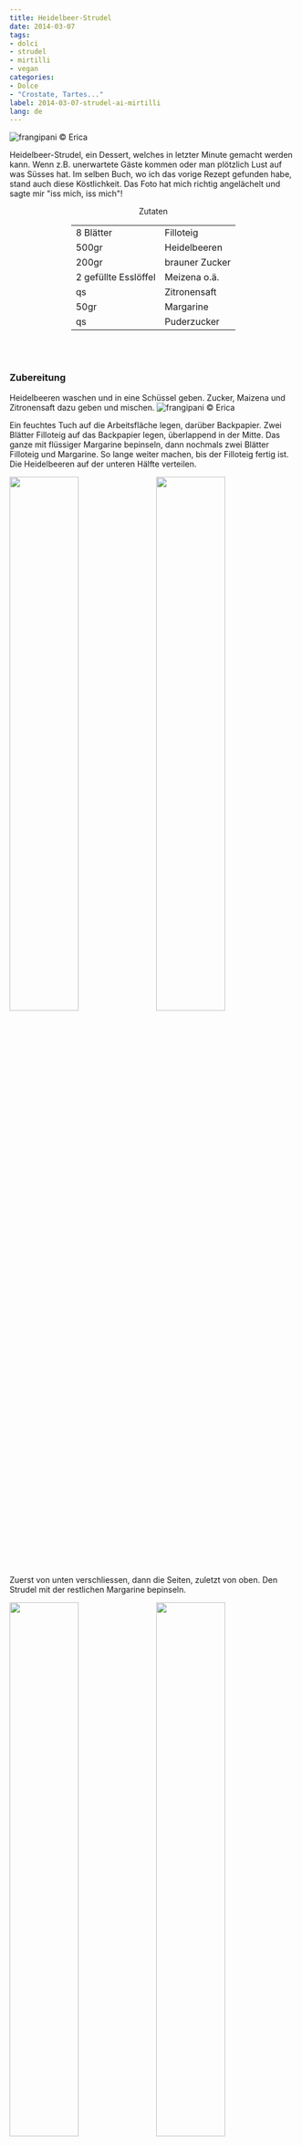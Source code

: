 ```yaml
---
title: Heidelbeer-Strudel
date: 2014-03-07
tags:
- dolci
- strudel
- mirtilli
- vegan
categories:
- Dolce
- "Crostate, Tartes..."
label: 2014-03-07-strudel-ai-mirtilli
lang: de
---
```

![](../2014-03-07-strudel-ai-mirtilli/header.jpg "frangipani © Erica")

Heidelbeer-Strudel, ein Dessert, welches in letzter Minute gemacht werden kann. Wenn z.B. unerwartete Gäste kommen oder man plötzlich Lust auf was Süsses hat. Im selben Buch, wo ich das vorige Rezept gefunden habe, stand auch diese Köstlichkeit. Das Foto hat mich richtig angelächelt und sagte mir "iss mich, iss mich"!


<div id="wrapper" style="text-align: center">
  <div id="yourdiv" style="display: inline-block;">
    <div class="ingredients">
      <div class="ingredients-title">Zutaten</div>
      <table>
        <tbody>
          <tr>
            <td>8 Blätter</td>
            <td>Filloteig</td>
          </tr>
          <tr>
            <td>500gr</td>
            <td>Heidelbeeren</td>
          </tr>
          <tr>
            <td>200gr</td>
            <td>brauner Zucker</td>
          </tr>
          <tr>
            <td>2 gefüllte Esslöffel</td>
            <td>Meizena o.ä.</td>
          </tr>
          <tr>
            <td>qs</td>
            <td>Zitronensaft</td>
          </tr>
          <tr>
            <td>50gr</td>
            <td>Margarine</td>
          </tr>
          <tr>
            <td>qs</td>
            <td>Puderzucker</td>      
          </tr>
        </tbody>
      </table>
      <br></br>
    </div>
  </div>
</div>


<h3>
  <font color="grey">
    <i class="fa fa-cogs"></i>
  </font> Zubereitung
</h3>

Heidelbeeren waschen und in eine Schüssel geben. Zucker, Maizena und Zitronensaft dazu geben und mischen. 
![](../2014-03-07-strudel-ai-mirtilli/mirtilli.jpg "frangipani © Erica")

Ein feuchtes Tuch auf die Arbeitsfläche legen, darüber Backpapier. Zwei Blätter Filloteig auf das Backpapier legen, überlappend in der Mitte. Das ganze mit flüssiger Margarine bepinseln, dann nochmals zwei Blätter Filloteig und Margarine. So lange weiter machen, bis der Filloteig fertig ist. Die Heidelbeeren auf der unteren Hälfte verteilen.
<p>
  <div style="width: 100%; margin-bottom: 0">
    <img style="float: left; width: 49%; margin-right: 1%" src="../2014-03-07-strudel-ai-mirtilli/fillo.jpg" alt="" title="frangipani © Erica" />
    <img style="float: left; width: 49%; margin-left: 1%" src="../2014-03-07-strudel-ai-mirtilli/riempito.jpg" alt="" title="frangipani © Erica" />
    <div style="clear: both"></div>
  </div>
</p>

Zuerst von unten verschliessen, dann die Seiten, zuletzt von oben. Den Strudel mit der restlichen Margarine bepinseln.
<p>
  <div style="width: 100%; margin-bottom: 0">
    <img style="float: left; width: 49%; margin-right: 1%" src="../2014-03-07-strudel-ai-mirtilli/chiudere.jpg" alt="" title="frangipani © Erica" />
    <img style="float: left; width: 49%; margin-left: 1%" src="../2014-03-07-strudel-ai-mirtilli/chiuso.jpg" alt="" title="frangipani © Erica" />
    <div style="clear: both"></div>
  </div>
</p>

Strudel auf ein Blech geben und für ca. 15min im vorgeheizten Ofen bei 190°C Umluft backen. Es könnte etwas Saft austreten.
![](../2014-03-07-strudel-ai-mirtilli/sfornato.jpg "frangipani © Erica")

Vor dem Servieren mit Puderzucker bestreuen und schön warm geniessen...
![](../2014-03-07-strudel-ai-mirtilli/risultato.jpg "frangipani © Erica")


<h3>
  <font color="#FFCC00">
    <i class="fa fa-lightbulb-o"></i>
  </font> P.S.
</h3>

Ich könnte mir vorstellen, dass dieser auch mit Kirschen oder Brombeeren sehr gut sein könnte... zusammen mit Vanilleeis!

<h4>Buon appetito
  <font color="red">
    <i class="fa fa-smile-o"></i>
  </font>
</h4>